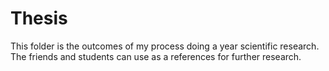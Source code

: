 # Thesis
This folder is the outcomes of my process doing a year scientific research. The friends and students can use as a references for further research.
